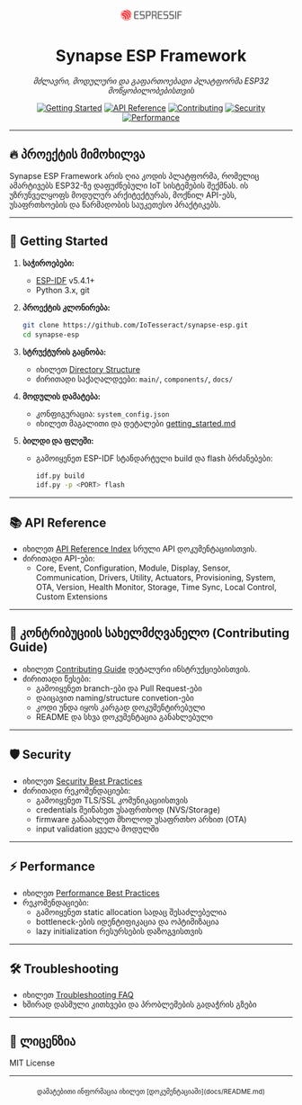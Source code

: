 <div align="center">
  <img src="https://raw.githubusercontent.com/espressif/esp-idf/master/docs/_static/espressif-logo.svg" width="120" alt="ESP-IDF Logo"/>
  
# Synapse ESP Framework
  
  _მძლავრი, მოდულური და გაფართოებადი პლატფორმა ESP32 მოწყობილობებისთვის_
  
  [![Getting Started](https://img.shields.io/badge/-Getting%20Started-blue?style=for-the-badge)](#getting-started)
  [![API Reference](https://img.shields.io/badge/-API%20Reference-green?style=for-the-badge)](#api-reference)
  [![Contributing](https://img.shields.io/badge/-Contributing-orange?style=for-the-badge)](#%E1%83%99%E1%83%9D%E1%83%9C%E1%83%A2%E1%83%A0%E1%83%98%E1%83%91%E1%83%A3%E1%83%AA%E1%83%98%E1%83%98%E1%83%A1-%E1%83%A1%E1%83%90%E1%83%AE%E1%83%94%E1%83%9A%E1%83%9B%E1%83%AC%E1%83%A6%E1%83%95%E1%83%90%E1%83%9C%E1%83%94%E1%83%9A%E1%83%9D-contributing-guide)
  [![Security](https://img.shields.io/badge/-Security-red?style=for-the-badge)](#security)
  [![Performance](https://img.shields.io/badge/-Performance-yellow?style=for-the-badge)](#performance)
</div>

---

## 🔥 პროექტის მიმოხილვა

Synapse ESP Framework არის ღია კოდის პლატფორმა, რომელიც ამარტივებს ESP32-ზე დაფუძნებული IoT სისტემების შექმნას. ის უზრუნველყოფს მოდულურ არქიტექტურას, მოქნილ API-ებს, უსაფრთხოების და წარმადობის საუკეთესო პრაქტიკებს.

---

## 🚀 Getting Started

1. **საჭიროებები:**
   - [ESP-IDF](https://docs.espressif.com/projects/esp-idf/en/latest/esp32/get-started/index.html) v5.4.1+
   - Python 3.x, git

2. **პროექტის კლონირება:**

   ```sh
   git clone https://github.com/IoTesseract/synapse-esp.git
   cd synapse-esp
   ```

3. **სტრუქტურის გაცნობა:**
   - იხილეთ [Directory Structure](docs/structure/directory_structure.md)
   - ძირითადი საქაღალდეები: `main/`, `components/`, `docs/`

4. **მოდულის დამატება:**
   - კონფიგურაცია: `system_config.json`
   - იხილეთ მაგალითი და დეტალები [getting_started.md](docs/tutorials/getting_started.md)

5. **ბილდი და ფლეში:**
   - გამოიყენეთ ESP-IDF სტანდარტული build და flash ბრძანებები:

     ```sh
     idf.py build
     idf.py -p <PORT> flash
     ```

---

## 📚 API Reference

- იხილეთ [API Reference Index](docs/api_reference/api_index.md) სრული API დოკუმენტაციისთვის.
- ძირითადი API-ები:
  - Core, Event, Configuration, Module, Display, Sensor, Communication, Drivers, Utility, Actuators, Provisioning, System, OTA, Version, Health Monitor, Storage, Time Sync, Local Control, Custom Extensions

---

## 🤝 კონტრიბუციის სახელმძღვანელო (Contributing Guide)

- იხილეთ [Contributing Guide](docs/contributing/contributing_guide.md) დეტალური ინსტრუქციებისთვის.
- ძირითადი წესები:
  - გამოიყენეთ branch-ები და Pull Request-ები
  - დაიცავით naming/structure convetion-ები
  - კოდი უნდა იყოს კარგად დოკუმენტირებული
  - README და სხვა დოკუმენტაცია განახლებული

---

## 🛡️ Security

- იხილეთ [Security Best Practices](docs/security/security_best_practices.md)
- ძირითადი რეკომენდაციები:
  - გამოიყენეთ TLS/SSL კომუნიკაციისთვის
  - credentials შეინახეთ უსაფრთხოდ (NVS/Storage)
  - firmware განაახლეთ მხოლოდ უსაფრთხო არხით (OTA)
  - input validation ყველა მოდულში

---

## ⚡ Performance

- იხილეთ [Performance Best Practices](docs/performance/performance_best_practices.md)
- რეკომენდაციები:
  - გამოიყენეთ static allocation სადაც შესაძლებელია
  - bottleneck-ების იდენტიფიკაცია და ოპტიმიზაცია
  - lazy initialization რესურსების დაზოგვისთვის

---

## 🛠️ Troubleshooting

- იხილეთ [Troubleshooting FAQ](docs/troubleshooting/faq.md)
- ხშირად დასმული კითხვები და პრობლემების გადაჭრის გზები

---

## 📄 ლიცენზია

MIT License

---

<div align="center">
  <sub>დამატებითი ინფორმაცია იხილეთ [დოკუმენტაციაში](docs/README.md)</sub>
</div>
